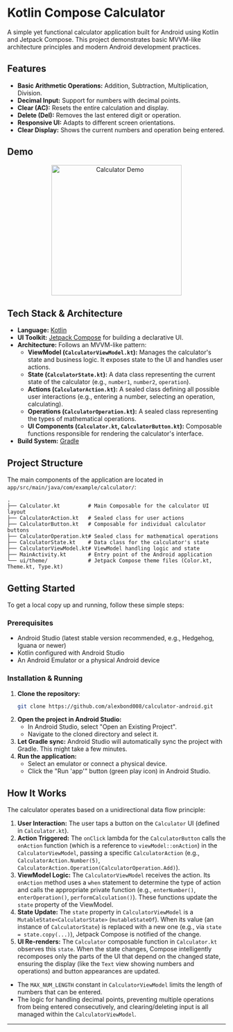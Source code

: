 # Kotlin Compose Calculator

A simple yet functional calculator application built for Android using Kotlin and Jetpack Compose. This project demonstrates basic MVVM-like architecture principles and modern Android development practices.

## Features

*   **Basic Arithmetic Operations:** Addition, Subtraction, Multiplication, Division.
*   **Decimal Input:** Support for numbers with decimal points.
*   **Clear (AC):** Resets the entire calculation and display.
*   **Delete (Del):** Removes the last entered digit or operation.
*   **Responsive UI:** Adapts to different screen orientations.
*   **Clear Display:** Shows the current numbers and operation being entered.

## Demo
<p align="center">
  <img src="app/assets/demo.gif" alt="Calculator Demo" width="300"/>
</p>

## Tech Stack & Architecture
*   **Language:** [Kotlin](https://kotlinlang.org/)
*   **UI Toolkit:** [Jetpack Compose](https://developer.android.com/jetpack/compose) for building a declarative UI.
*   **Architecture:** Follows an MVVM-like pattern:
    *   **ViewModel (`CalculatorViewModel.kt`):** Manages the calculator's state and business logic. It exposes state to the UI and handles user actions.
    *   **State (`CalculatorState.kt`):** A data class representing the current state of the calculator (e.g., `number1`, `number2`, `operation`).
    *   **Actions (`CalculatorAction.kt`):** A sealed class defining all possible user interactions (e.g., entering a number, selecting an operation, calculating).
    *   **Operations (`CalculatorOperation.kt`):** A sealed class representing the types of mathematical operations.
    *   **UI Components (`Calculator.kt`, `CalculatorButton.kt`):** Composable functions responsible for rendering the calculator's interface.
*   **Build System:** [Gradle](https://gradle.org/)

## Project Structure

The main components of the application are located in `app/src/main/java/com/example/calculator/`:

```
.
├── Calculator.kt         # Main Composable for the calculator UI layout
├── CalculatorAction.kt   # Sealed class for user actions
├── CalculatorButton.kt   # Composable for individual calculator buttons
├── CalculatorOperation.kt# Sealed class for mathematical operations
├── CalculatorState.kt    # Data class for the calculator's state
├── CalculatorViewModel.kt# ViewModel handling logic and state
├── MainActivity.kt       # Entry point of the Android application
└── ui/theme/             # Jetpack Compose theme files (Color.kt, Theme.kt, Type.kt)
```

## Getting Started

To get a local copy up and running, follow these simple steps:

### Prerequisites

*   Android Studio (latest stable version recommended, e.g., Hedgehog, Iguana or newer)
*   Kotlin configured with Android Studio
*   An Android Emulator or a physical Android device

### Installation & Running

1.  **Clone the repository:**
    ```sh
    git clone https://github.com/alexbond008/calculator-android.git
    ```
2.  **Open the project in Android Studio:**
    *   In Android Studio, select "Open an Existing Project".
    *   Navigate to the cloned directory and select it.
3.  **Let Gradle sync:**
    Android Studio will automatically sync the project with Gradle. This might take a few minutes.
4.  **Run the application:**
    *   Select an emulator or connect a physical device.
    *   Click the "Run 'app'" button (green play icon) in Android Studio.

## How It Works

The calculator operates based on a unidirectional data flow principle:

1.  **User Interaction:** The user taps a button on the `Calculator` UI (defined in `Calculator.kt`).
2.  **Action Triggered:** The `onClick` lambda for the `CalculatorButton` calls the `onAction` function (which is a reference to `viewModel::onAction`) in the `CalculatorViewModel`, passing a specific `CalculatorAction` (e.g., `CalculatorAction.Number(5)`, `CalculatorAction.Operation(CalculatorOperation.Add)`).
3.  **ViewModel Logic:** The `CalculatorViewModel` receives the action. Its `onAction` method uses a `when` statement to determine the type of action and calls the appropriate private function (e.g., `enterNumber()`, `enterOperation()`, `performCalculation()`). These functions update the `state` property of the ViewModel.
4.  **State Update:** The `state` property in `CalculatorViewModel` is a `MutableState<CalculatorState>` (`mutableStateOf`). When its value (an instance of `CalculatorState`) is replaced with a new one (e.g., via `state = state.copy(...)`), Jetpack Compose is notified of the change.
5.  **UI Re-renders:** The `Calculator` composable function in `Calculator.kt` observes this `state`. When the state changes, Compose intelligently recomposes only the parts of the UI that depend on the changed state, ensuring the display (like the `Text` view showing numbers and operations) and button appearances are updated.

*   The `MAX_NUM_LENGTH` constant in `CalculatorViewModel` limits the length of numbers that can be entered.
*   The logic for handling decimal points, preventing multiple operations from being entered consecutively, and clearing/deleting input is all managed within the `CalculatorViewModel`.

---
